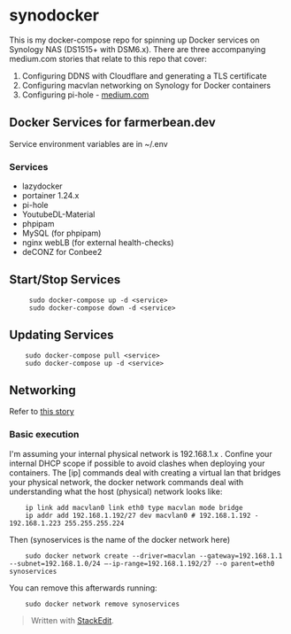 # synodocker

This is my docker-compose repo for spinning up Docker services on Synology NAS (DS1515+ with DSM6.x). There are three accompanying medium.com stories that relate to this repo that cover:

 1. Configuring DDNS with Cloudflare and generating a TLS certificate
 2. Configuring macvlan networking on Synology for Docker containers
 3. Configuring pi-hole - [medium.com](https://medium.com/@corcoran/installing-pihole-with-docker-on-synology-nas-dsm6-e77f4f0dcb58)

## Docker Services for farmerbean.dev

Service environment  variables are in ~/.env

### Services

- lazydocker
- portainer 1.24.x
- pi-hole
- YoutubeDL-Material
- phpipam
- MySQL (for phpipam)
- nginx webLB (for external health-checks)
- deCONZ for Conbee2

## Start/Stop Services

```shell
     sudo docker-compose up -d <service>
     sudo docker-compose down -d <service>
```

## Updating Services

```shell
    sudo docker-compose pull <service>
    sudo docker-compose up -d <service>
```

## Networking  

Refer to [this story](https://medium.com/@corcoran/docker-with-macvlan-networking-on-synology-dsm6-741285a0297d?source=---------4------------------)

### Basic execution

I'm assuming your internal physical network is 192.168.1.x . Confine your internal DHCP scope if possible to avoid clashes when deploying your containers. The [ip] commands  deal with creating a virtual lan that bridges your physical network, the docker network commands deal with understanding what the host (physical) network looks like:

```shell
    ip link add macvlan0 link eth0 type macvlan mode bridge
    ip addr add 192.168.1.192/27 dev macvlan0 # 192.168.1.192 - 192.168.1.223 255.255.255.224
```

Then (synoservices is the name of the docker network here)

```shell
    sudo docker network create --driver=macvlan --gateway=192.168.1.1 --subnet=192.168.1.0/24 —-ip-range=192.168.1.192/27 --o parent=eth0 synoservices
```

You can remove this afterwards running:

```shell
    sudo docker network remove synoservices
```

> Written with [StackEdit](https://stackedit.io/).
